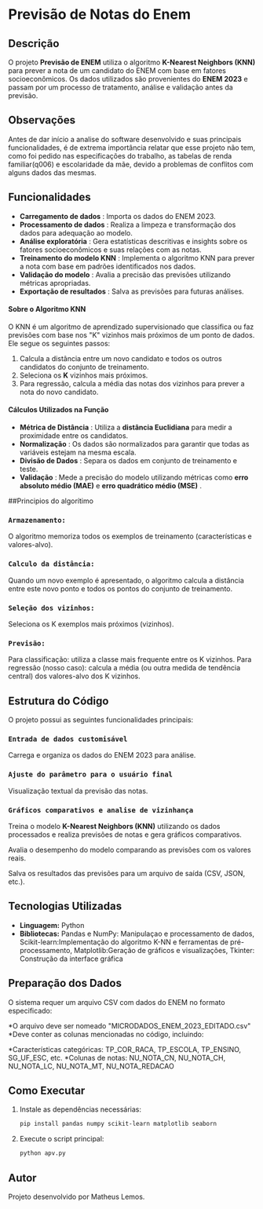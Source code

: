# Previsão de Notas do Enem

## Descrição

O projeto **Previsão de ENEM** utiliza o algoritmo **K-Nearest Neighbors (KNN)** para prever a nota de um candidato do ENEM com base em fatores socioeconômicos. Os dados utilizados são provenientes do **ENEM 2023** e passam por um processo de tratamento, análise e validação antes da previsão.


## Observações

 Antes de dar início a analise do software desenvolvido e suas principais funcionalidades, é de extrema importância relatar que esse projeto não tem, como foi pedido nas especificações do trabalho, as tabelas de renda familiar(q006) e escolaridade da mãe, devido a problemas de conflitos com alguns dados das mesmas.

## Funcionalidades

* **Carregamento de dados** : Importa os dados do ENEM 2023.
* **Processamento de dados** : Realiza a limpeza e transformação dos dados para adequação ao modelo.
* **Análise exploratória** : Gera estatísticas descritivas e insights sobre os fatores socioeconômicos e suas relações com as notas.
* **Treinamento do modelo KNN** : Implementa o algoritmo KNN para prever a nota com base em padrões identificados nos dados.
* **Validação do modelo** : Avalia a precisão das previsões utilizando métricas apropriadas.
* **Exportação de resultados** : Salva as previsões para futuras análises.

#### **Sobre o Algoritmo KNN**

O KNN é um algoritmo de aprendizado supervisionado que classifica ou faz previsões com base nos "K" vizinhos mais próximos de um ponto de dados. Ele segue os seguintes passos:

1. Calcula a distância entre um novo candidato e todos os outros candidatos do conjunto de treinamento.
2. Seleciona os **K** vizinhos mais próximos.
3. Para regressão, calcula a média das notas dos vizinhos para prever a nota do novo candidato.

#### **Cálculos Utilizados na Função**

* **Métrica de Distância** : Utiliza a **distância Euclidiana** para medir a proximidade entre os candidatos.
* **Normalização** : Os dados são normalizados para garantir que todas as variáveis estejam na mesma escala.
* **Divisão de Dados** : Separa os dados em conjunto de treinamento e teste.
* **Validação** : Mede a precisão do modelo utilizando métricas como **erro absoluto médio (MAE)** e  **erro quadrático médio (MSE)** .

##Principios do algorítimo

### `Armazenamento:`

O algoritmo memoriza todos os exemplos de treinamento (características e valores-alvo).

### `Calculo da distância:`

Quando um novo exemplo é apresentado, o algoritmo calcula a distância entre este novo ponto e todos os pontos do conjunto de treinamento.

### `Seleção dos vizinhos:`

Seleciona os K exemplos mais próximos (vizinhos).

### `Previsão:`

Para classificação: utiliza a classe mais frequente entre os K vizinhos.
Para regressão (nosso caso): calcula a média (ou outra medida de tendência central) dos valores-alvo dos K vizinhos.

## Estrutura do Código

O projeto possui as seguintes funcionalidades principais:

### `Entrada de dados customisável`

Carrega e organiza os dados do ENEM 2023 para análise.

### `Ajuste do parâmetro para o usuário final`


Visualização textual da previsão das notas.

### `Gráficos comparativos e analise de vizinhança`

Treina o modelo **K-Nearest Neighbors (KNN)** utilizando os dados processados e realiza previsões de notas e gera gráficos comparativos.


Avalia o desempenho do modelo comparando as previsões com os valores reais.

Salva os resultados das previsões para um arquivo de saída (CSV, JSON, etc.).

## Tecnologias Utilizadas

* **Linguagem:** Python
* **Bibliotecas:** Pandas e NumPy: Manipulaçao e processamento de dados,
Scikit-learn:Implementação do algoritmo K-NN e ferramentas de pré-processamento,
Matplotlib:Geração de gráficos e visualizações,
Tkinter: Construção da interface gráfica

## Preparação dos Dados
O sistema requer um arquivo CSV com dados do ENEM no formato especificado:

*O arquivo deve ser nomeado "MICRODADOS_ENEM_2023_EDITADO.csv"
*Deve conter as colunas mencionadas no código, incluindo:

*Características categóricas: TP_COR_RACA, TP_ESCOLA, TP_ENSINO, SG_UF_ESC, etc.
*Colunas de notas: NU_NOTA_CN, NU_NOTA_CH, NU_NOTA_LC, NU_NOTA_MT, NU_NOTA_REDACAO


## Como Executar

1. Instale as dependências necessárias:
   ```bash
   pip install pandas numpy scikit-learn matplotlib seaborn
   ```
2. Execute o script principal:
   ```bash
   python apv.py
   ```

## Autor

Projeto desenvolvido por Matheus Lemos.
